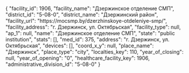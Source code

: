 {
    "facility_id": 1906,
    "facility_name": "Дзержинское отделение СМП",
    "district_id": "5-08-0",
    "district_name": "Дзержинский район",
    "facility_url": "https:\/\/mocsmp.by\/dzerzhinskoye-otdeleniye-smp\/",
    "facility_address": "г. Дзержинск, ул. Октябрьская",
    "facility_type": null,
    "ap_1": null,
    "name": "Дзержинское отделение СМП",
    "state": "public institution",
    "stats": [],
    "med_id": 375,
    "address": "г. Дзержинск, ул. Октябрьская",
    "devices": [],
    "coord_x_y": null,
    "place_name": "Дзержинск",
    "place_type": "city",
    "localties_key": 110,
    "year_of_closing": null,
    "year_of_opening": "0",
    "healthcare_facility_key": 1906,
    "administrative_division_id": "5-08-0"
}